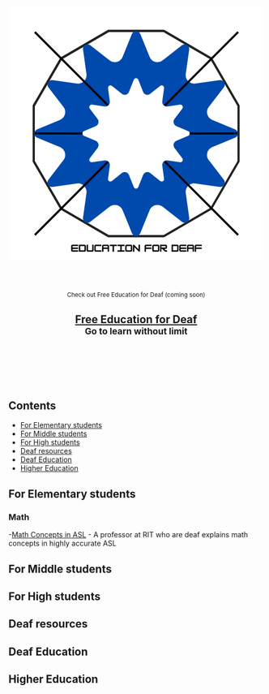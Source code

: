 <div align="center">
	<img width="500" height="500" src="media/logo-for-EoD-update.png" alt="Education for Deaf">
	<br>
	<br>
	<br>
	<br>
	<div>
		<sub>Check out Free Education for Deaf (coming soon)</sub>
		<br>
		<h2>
			<a href="https://github.com/E-2xi/free-education-for-deaf">Free Education for Deaf</a>
			<br>
			<sup>Go to learn without limit</sup>
		</h2>
	</div>
	<br>
	<br>
	<br>
	<br>
</div>

## Contents 
- [For Elementary students](#for-elementary-students)
- [For Middle students](#for-middle-students)
- [For High students](#for-high-students)
- [Deaf resources](#deaf-resources)
- [Deaf Education](#deaf-education)
- [Higher Education](#higher-education)

## For Elementary students

### Math 
-[Math Concepts in ASL](https://www.youtube.com/watch?v=XCJXsJN0DBY&list=PL60GgJ-A96ix_5YaoxuZYSPljrrGbs_H6) - A professor at RIT who are deaf explains math concepts in highly accurate ASL 
## For Middle students 

## For High students 

## Deaf resources 

## Deaf Education 

## Higher Education 

